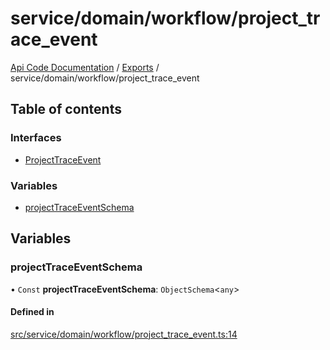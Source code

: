 # service/domain/workflow/project\_trace\_event
 
[Api Code Documentation](../README.md) / [Exports](../modules.md) / service/domain/workflow/project\_trace\_event

## Table of contents

### Interfaces

- [ProjectTraceEvent](../interfaces/service_domain_workflow_project_trace_event.ProjectTraceEvent.md)

### Variables

- [projectTraceEventSchema](service_domain_workflow_project_trace_event.md#projecttraceeventschema)

## Variables

### projectTraceEventSchema

• `Const` **projectTraceEventSchema**: `ObjectSchema`\<`any`\>

#### Defined in

[src/service/domain/workflow/project_trace_event.ts:14](https://github.com/openkfw/TruBudget/blob/d2b440c/api/src/service/domain/workflow/project_trace_event.ts#L14)
